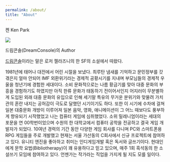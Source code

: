 ```yaml
---
permalink: /about/
title: "About"
---
```


켄 Ken Park

<a href="https://www.gravatar.com/21d53a5654d2ab146d2c880cfaba85d0"><img src="https://www.gravatar.com/avatar/21d53a5654d2ab146d2c880cfaba85d0" /></a>

드림콘솔(DreamConsole)의 Author

[드림콘솔](http://www.technovelgy.com/ct/content.asp?Bnum=1877)이라는 말은 로저 젤라즈니의 한 SF의 소설에서 따왔다.

1981년에 태어나 대전에서 어린 시절을 보냈다. 최루탄 냄새를 기억하고 문민정부를 갓 겪은지 얼마 안되어 IMF 외환위기라는 경제적 공황시기를 지내며 부모님들의 경제적 우울을 청년기에 경험한 세대이다. 소비 문화적으로는 나름 황금기를 맞아 대중 문화의 부흥을 경험하기도 하였지만 아직 한류 문화가 태동하기 전이어서인지 어지러이 무분별하게 도입된 외래 대중 문화의 유입으로 인해 세기말 특유의 무거운 분위기와 맞물려 가치관의 혼란 내지는 공허감이 극도로 달했던 시기이기도 하다. 또한 이 시기에 수차에 걸쳐 일본 대중문화 개방이 이루어져 일본 음악, 영화, 애니메이션이 그 어느 때보다도 풍부하게 향유되기 시작했었고 나는 컴퓨터 게임에 심취했었다. 소위 밀레니엄이라는 세대의 포문을 연 00학번이었으며 수원의 한 대학교에서 컴퓨터 공학을 전공하고 결국 게임 개발자가 되었다. 10여년 경력의 기간 동안 다양한 게임 회사를 다니며 PC와 스마트폰용 RPG 게임들을 주로 개발했고 현재는 서울 가산동의 C회사에서 신규 프로젝트에 참여하고 있다. 유니티 엔진을 좋아하고 취미는 인디게임개발 혹은 독서와 글쓰기이다. 현대인에게 문학 요법(Bibliotherapy)이 꽤 유용하다고 믿고 있으며, 매주 1회 흑석동의 한 소설쓰기 모임에 참여하고 있다. 언젠가는 작가라는 직업을 가지게 될 지도 모를 일이다.
